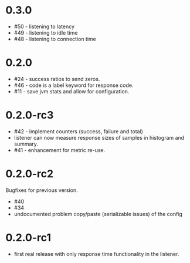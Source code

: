 # 0.3.0

* #50 - listening to latency
* #49 - listening to idle time
* #48 - listening to connection time

# 0.2.0

* #24 - success ratios to send zeros.
* #46 - code is a label keyword for response code.
* #11 - save jvm stats and allow for configuration.


# 0.2.0-rc3
* #42 - implement counters (success, failure and total)
* listener can now measure response sizes of samples in histogram and summary.
* #41 - enhancement for metric re-use.

# 0.2.0-rc2
Bugfixes for previous version.

* #40
* #34
* undocumented problem copy/paste (serializable issues) of the config


# 0.2.0-rc1
* first real release with only response time functionality in the listener.
